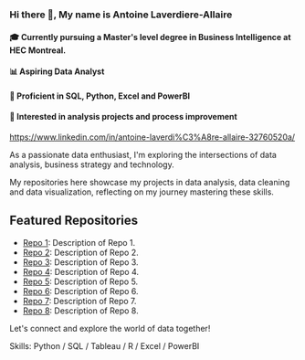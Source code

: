 ### Hi there 👋, My name is Antoine Laverdiere-Allaire
#### 🎓 Currently pursuing a Master's level degree in Business Intelligence at HEC Montreal.
#### 📊 Aspiring Data Analyst
#### 🔧 Proficient in SQL, Python, Excel and PowerBI
#### 📌 Interested in analysis projects and process improvement

https://www.linkedin.com/in/antoine-laverdi%C3%A8re-allaire-32760520a/

As a passionate data enthusiast, I'm exploring the intersections of data analysis, business strategy and technology. 

My repositories here showcase my projects in data analysis, data cleaning and data visualization, reflecting on my journey mastering these skills. 

## Featured Repositories
- [Repo 1](https://github.com/your-username/repo1): Description of Repo 1.
- [Repo 2](https://github.com/your-username/repo2): Description of Repo 2.
- [Repo 3](https://github.com/your-username/repo3): Description of Repo 3.
- [Repo 4](https://github.com/your-username/repo4): Description of Repo 4.
- [Repo 5](https://github.com/your-username/repo5): Description of Repo 5.
- [Repo 6](https://github.com/your-username/repo6): Description of Repo 6.
- [Repo 7](https://github.com/your-username/repo7): Description of Repo 7.
- [Repo 8](https://github.com/your-username/repo8): Description of Repo 8.

Let's connect and explore the world of data together!

Skills: Python / SQL / Tableau / R / Excel / PowerBI

